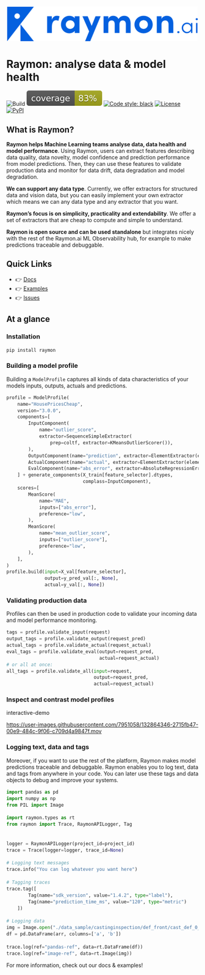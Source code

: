 <p align="center">
  <img width="500"  src="./docsrc/assets/logo-blue-ai.png">
</p>

# Raymon: analyse data & model health

![Build](https://github.com/raymon-ai/raymon/workflows/test-build-deploy/badge.svg)
![Coverage](https://raw.githubusercontent.com/raymon-ai/raymon/master/coverage.svg)
[![Code style: black](https://img.shields.io/badge/code%20style-black-000000.svg)](https://github.com/psf/black)
<a href="https://github.com/raymon-ai/raymon/blob/master/LICENSE.md"><img alt="License" src="https://img.shields.io/github/license/raymon-ai/raymon"></a>
<a href="https://pypi.org/project/raymon/"><img alt="PyPI" src="https://img.shields.io/pypi/v/raymon"></a>
</p>

## What is Raymon?
**Raymon helps Machine Learning teams analyse data, data health and model performance**. Using Raymon, users can extract features describing data quality, data novelty, model confidence and prediction performance from model predictions. Then, they can use these features to validate production data and monitor for data drift, data degradation and model degradation. 

**We can support any data type**. Currently, we offer extractors for structured data and vision data, but you can easily implement your own extractor which means we can any data type and any extractor that you want. 

**Raymon’s focus is on simplicity, practicality and extendability**. We offer a set of extractors that are cheap to compute and simple to understand. 

**Raymon is open source and can be used standalone** but integrates nicely with the rest of the Raymon.ai ML Observability hub, for example to make predictions traceable and debuggable.

## Quick Links
- :point_right: [Docs](https://docs.raymon.ai)
- :point_right: [Examples](./examples)
- :point_right: [Issues](https://github.com/raymon-ai/raymon/issues)


## At a glance

### Installation

```bash
pip install raymon
```
### Building a model profile
Building a `ModelProfile` captures all kinds of data characteristics of your models inputs, outputs, actuals and predictions.

```python
profile = ModelProfile(
    name="HousePricesCheap",
    version="3.0.0",
    components=[
        InputComponent(
            name="outlier_score",
            extractor=SequenceSimpleExtractor(
                prep=coltf, extractor=KMeansOutlierScorer()),
        ),
        OutputComponent(name="prediction", extractor=ElementExtractor(element=0)),
        ActualComponent(name="actual", extractor=ElementExtractor(element=0)),
        EvalComponent(name="abs_error", extractor=AbsoluteRegressionError()),
    ] + generate_components(X_train[feature_selector].dtypes, 
                            complass=InputComponent),
    scores=[
        MeanScore(
            name="MAE",
            inputs=["abs_error"],
            preference="low",
        ),
        MeanScore(
            name="mean_outlier_score",
            inputs=["outlier_score"],
            preference="low",
        ),
    ],
)
profile.build(input=X_val[feature_selector], 
              output=y_pred_val[:, None], 
              actual=y_val[:, None])
```
### Validating production data
Profiles can then be used in production code to validate your incoming data and model performance monitoring.

```python
tags = profile.validate_input(request)
output_tags = profile.validate_output(request_pred)
actual_tags = profile.validate_actual(request_actual)
eval_tags = profile.validate_eval(output=request_pred, 
                                  actual=request_actual)
# or all at once:
all_tags = profile.validate_all(input=request, 
                                output=request_pred, 
                                actual=request_actual)
```

### Inspect and contrast model profiles
interactive-demo

https://user-images.githubusercontent.com/7951058/132864346-2715fb47-00e9-484c-9f06-c709d4a9847f.mov




### Logging text, data and tags

Moreover, if you want to use the rest of the platform, Raymon makes model predictions traceable and debuggable. Raymon enables you to log text, data and tags from anywhere in your code. You can later use these tags and data objects to debug and improve your systems.

```python
import pandas as pd
import numpy as np
from PIL import Image

import raymon.types as rt
from raymon import Trace, RaymonAPILogger, Tag


logger = RaymonAPILogger(project_id=project_id)
trace = Trace(logger=logger, trace_id=None)

# Logging text messages
trace.info("You can log whatever you want here")

# Tagging traces
trace.tag([
        Tag(name="sdk_version", value="1.4.2", type="label"),
        Tag(name="prediction_time_ms", value="120", type="metric")
    ])

# Logging data
img = Image.open("./data_sample/castinginspection/def_front/cast_def_0_0.jpeg")
df = pd.DataFrame(arr, columns=['a', 'b'])

trace.log(ref="pandas-ref", data=rt.DataFrame(df))
trace.log(ref="image-ref", data=rt.Image(img))

```

For more information, check out our docs & examples!

